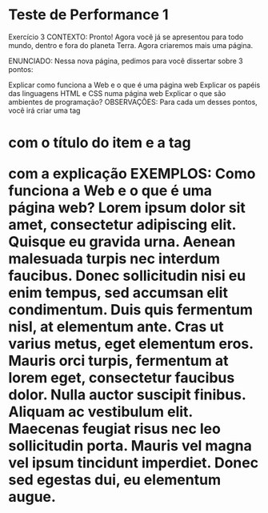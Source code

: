 # Teste de Performance 1

Exercício 3
CONTEXTO:
Pronto! Agora você já se apresentou para todo mundo, dentro e fora do planeta Terra. Agora criaremos mais uma página.

ENUNCIADO:
Nessa nova página, pedimos para você dissertar sobre 3 pontos:

Explicar como funciona a Web e o que é uma página web
Explicar os papéis das linguagens HTML e CSS numa página web
Explicar o que são ambientes de programação?
OBSERVAÇÕES:
Para cada um desses pontos, você irá criar uma tag <h1> com o título do item e a tag <p> com a explicação
EXEMPLOS:
Como funciona a Web e o que é uma página web?
Lorem ipsum dolor sit amet, consectetur adipiscing elit. Quisque eu gravida urna. Aenean malesuada turpis nec interdum faucibus. Donec sollicitudin nisi eu enim tempus, sed accumsan elit condimentum. Duis quis fermentum nisl, at elementum ante. Cras ut varius metus, eget elementum eros. Mauris orci turpis, fermentum at lorem eget, consectetur faucibus dolor. Nulla auctor suscipit finibus. Aliquam ac vestibulum elit. Maecenas feugiat risus nec leo sollicitudin porta. Mauris vel magna vel ipsum tincidunt imperdiet. Donec sed egestas dui, eu elementum augue.
